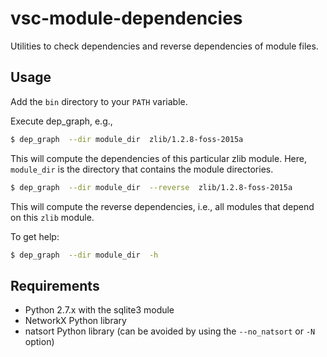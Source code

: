 # vsc-module-dependencies

Utilities to check dependencies and reverse dependencies of module files.

Usage
-----
Add the `bin` directory to your `PATH` variable.

Execute dep_graph, e.g.,
```bash
$ dep_graph  --dir module_dir  zlib/1.2.8-foss-2015a  
```
This will compute the dependencies of this particular zlib module.  Here, `module_dir` is
the directory that contains the module directories.

```bash
$ dep_graph  --dir module_dir  --reverse  zlib/1.2.8-foss-2015a
```
This will compute the reverse dependencies, i.e., all modules that depend on this `zlib` module.

To get help:
```bash
$ dep_graph  --dir module_dir  -h
```

Requirements
------------
* Python 2.7.x with the sqlite3 module
* NetworkX Python library
* natsort Python library (can be avoided by using the `--no_natsort` or
    `-N` option)
